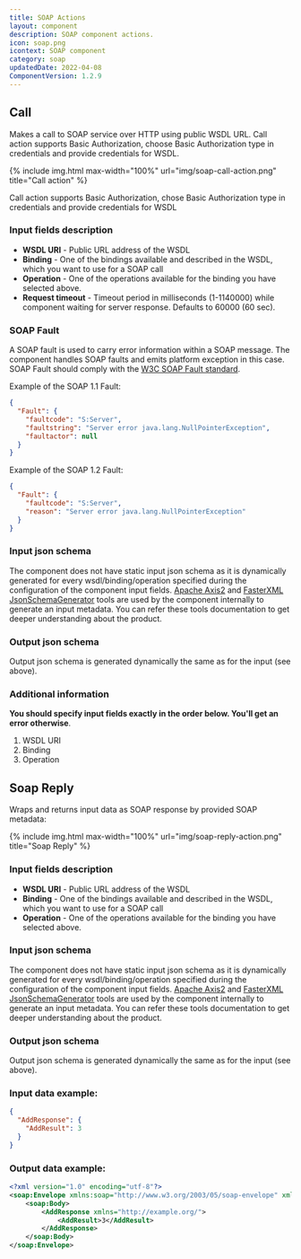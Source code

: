 ```yaml
---
title: SOAP Actions
layout: component
description: SOAP component actions.
icon: soap.png
icontext: SOAP component
category: soap
updatedDate: 2022-04-08
ComponentVersion: 1.2.9
---
```


## Call

Makes a call to SOAP service over HTTP using public WSDL URL.
Call action supports Basic Authorization, choose Basic Authorization type in credentials and provide credentials for WSDL.

{% include img.html max-width="100%" url="img/soap-call-action.png" title="Call action" %}

Call action supports Basic Authorization, chose Basic Authorization type in credentials and provide credentials for WSDL

### Input fields description

*   **WSDL URI** - Public URL address of the WSDL
*   **Binding** - One of the bindings available and described in the WSDL, which you want to use for a SOAP call
*   **Operation** - One of the operations available for the binding you have selected above.
*   **Request timeout** - Timeout period in milliseconds (1-1140000) while component waiting for server response. Defaults to 60000 (60 sec).

### SOAP Fault

A SOAP fault is used to carry error information within a SOAP message. The component
handles SOAP faults and emits platform exception in this case. SOAP Fault should
comply with the [W3C SOAP Fault standard](https://www.w3.org/TR/soap12-part1/#soapfault).

Example of the SOAP 1.1 Fault:

```json
{
  "Fault": {
    "faultcode": "S:Server",
    "faultstring": "Server error java.lang.NullPointerException",
    "faultactor": null
  }
}
```

Example of the SOAP 1.2 Fault:

```json
{
  "Fault": {
    "faultcode": "S:Server",
    "reason": "Server error java.lang.NullPointerException"
  }
}
```

### Input json schema

The component does not have static input json schema as it is dynamically generated
for every wsdl/binding/operation specified during the configuration of the component input fields.
[Apache Axis2](http://axis.apache.org/axis2/java/core/) and [FasterXML JsonSchemaGenerator](https://github.com/FasterXML/jackson-module-jsonSchema) tools are used by the component internally to generate an input metadata.
You can refer these tools documentation to get deeper understanding about the product.

### Output json schema

Output json schema is generated dynamically the same as for the input (see above).

### Additional information

**You should specify input fields exactly in the order below. You'll get an error otherwise**.

1. WSDL URI
2. Binding
3. Operation

## Soap Reply

Wraps and returns input data as SOAP response by provided SOAP metadata:

{% include img.html max-width="100%" url="img/soap-reply-action.png" title="Soap Reply" %}

### Input fields description

*   **WSDL URI** - Public URL address of the WSDL
*   **Binding** - One of the bindings available and described in the WSDL, which you want to use for a SOAP call
*   **Operation** - One of the operations available for the binding you have selected above.

### Input json schema

The component does not have static input json schema as it is dynamically generated for every wsdl/binding/operation specified during the configuration of the component input fields.
[Apache Axis2](http://axis.apache.org/axis2/java/core/) and [FasterXML JsonSchemaGenerator](https://github.com/FasterXML/jackson-module-jsonSchema) tools are used by the component internally to generate an input metadata.
You can refer these tools documentation to get deeper understanding about the product.

### Output json schema

Output json schema is generated dynamically the same as for the input (see above).

### Input data example:

```json
{
  "AddResponse": {
    "AddResult": 3
  }
}
```

### Output data example:

```xml
<?xml version="1.0" encoding="utf-8"?>
<soap:Envelope xmlns:soap="http://www.w3.org/2003/05/soap-envelope" xmlns:xsi="http://www.w3.org/2001/XMLSchema-instance" xmlns:xsd="http://www.w3.org/2001/XMLSchema">
    <soap:Body>
        <AddResponse xmlns="http://example.org/">
            <AddResult>3</AddResult>
        </AddResponse>
    </soap:Body>
</soap:Envelope>
```
